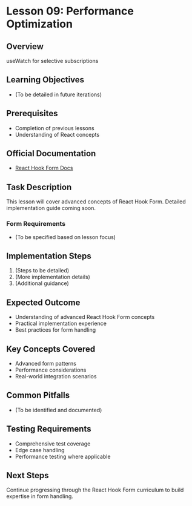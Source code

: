 # Lesson 09: Performance Optimization

## Overview

useWatch for selective subscriptions

## Learning Objectives

- (To be detailed in future iterations)

## Prerequisites

- Completion of previous lessons
- Understanding of React concepts

## Official Documentation

- [React Hook Form Docs](https://react-hook-form.com/docs/usewatch)

## Task Description

This lesson will cover advanced concepts of React Hook Form. Detailed implementation guide coming soon.

### Form Requirements

- (To be specified based on lesson focus)

## Implementation Steps

1. (Steps to be detailed)
2. (More implementation details)
3. (Additional guidance)

## Expected Outcome

- Understanding of advanced React Hook Form concepts
- Practical implementation experience
- Best practices for form handling

## Key Concepts Covered

- Advanced form patterns
- Performance considerations
- Real-world integration scenarios

## Common Pitfalls

- (To be identified and documented)

## Testing Requirements

- Comprehensive test coverage
- Edge case handling
- Performance testing where applicable

## Next Steps

Continue progressing through the React Hook Form curriculum to build expertise in form handling.
